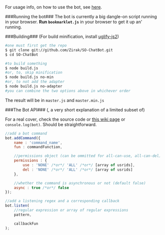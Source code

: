 For usage info, on how to use the bot, see [here](https://github.com/Zirak/SO-ChatBot/wiki/Interacting-with-the-bot).

###Running the bot###
The bot is currently a big dangle-on script running in your browser. **Run `bookmarklet.js`** in your browser to get it up an' running.

###Building###
(For build minification, install [uglify-js2](https://github.com/mishoo/UglifyJS2))

```sh
#one must first get the repo
$ git clone git://github.com/Zirak/SO-ChatBot.git
$ cd SO-ChatBot

#to build something
$ node build.js
#or, to, skip minification
$ node build.js no-min
#or, to not add the adapter
$ node build.js no-adapter
#you can combine the two options above in whichever order
```
The result will be in `master.js` and `master.min.js`

###The Bot API###
(, a very short explanation of a limited subset of)

For a real cover, check the source code or [this wiki page](https://github.com/Zirak/SO-ChatBot/wiki/Plugin-writing) or `console.log(bot)`. Should be straightforward.

```javascript
//add a bot command
bot.addCommand({
    name : 'command_name',
    fun : commandFunction,

    //permissions object (can be ommitted for all-can-use, all-can-del)
    permissions : {
        use : 'NONE' /*or*/ 'ALL' /*or*/ [array of usrids],
        del : 'NONE' /*or*/ 'ALL' /*or*/ [array of usrids]
    },

    //whether the command is asynchronous or not (default false)
    async : true /*or*/ false
});

//add a listening regex and a corresponding callback
bot.listen(
    //regular expression or array of regular expressions
    pattern,

    callbackFun
);
```

